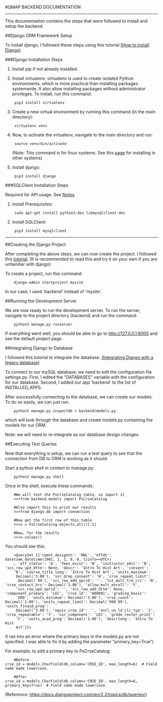 #QMAP BACKEND DOCUMENTATION
<hr>

This documentation contains the steps that were followed to install and setup the backend. 

##Django ORM Framework Setup  

To install django, I followed these steps using this tutorial [(How to install Django)](https://docs.djangoproject.com/en/2.2/topics/install)

###Django Installation Steps

1. Install pip if not already installed. 

2. Install virtualenv. virtualenv is used to create isolated Python environments, which is more practical than installing packages systemwide. It also allow installing packages without administrator privileges. To install, run this command:

        pip3 install virtualenv

3. Create a new virtual environment by running this command (in the main directory):

        virtualenv venv

4. Now, to activate the virtualenv, navigate to the main directory and run:

        source venv/bin/activate

   (Note: This command is for linux systems. See this [page](https://virtualenv.pypa.io/en/latest/userguide/#usage) for installing in other systems)

5. Install django:

        pip3 install django


###SQLClient Installation Steps

Required for API usage. See [Notes](https://docs.djangoproject.com/en/2.2/ref/databases/#mysql-notes).

1. Install Prerequisites:

        sudo apt-get install python3-dev libmysqlclient-dev

2. Install SQLClient:

        pip3 install mysqlclient

<hr>

##Creating the Django Project

After completing the above steps, we can now create the project. I followed this [tutorial](https://www.django-rest-framework.org/tutorial/quickstart/). (It is recommended to read this and try it on your own if you are unfamiliar with django)


To create a project, run this command:

        django-admin startproject mysite

In our case, I used 'backend' instead of 'mysite'.

##Running the Development Server

We are now ready to run the development server. To run the server, navigate to the project directory (backend) and run the command:

        python3 manage.py runserver

If everything went well, you should be able to go to http://127.0.0.1:8000 and see the default project page.

##Integrating Django to Database

I followed this tutorial to integrate the database. [(Integrating Django with a legacy database)](https://docs.djangoproject.com/en/2.2/howto/legacy-databases/)

To connect to our mySQL database, we need to edit the configuration file  settings.py. First, I edited the "DATABASES" variable with the configuration for our database. Second, I added our app 'backend' to the list of INSTALLED_APPS.       

After successfully connecting to the database, we can create our models. To do so easily, we can just run:

        python3 manage.py inspectdb > backend/models.py

which will look through the database and create models.py containing the models for our ORM.

Note: we will need to re-integrate as our database design changes.

##Executing Test Queries

Now that everything is setup, we can run a test query to see that the connection from DB to ORM is working as it should.

Start a python shell in context to manage.py:

        python3 manage.py shell

Once in the shell, execute these commands:

        #We will test the PsCrseCatalog table, so import it
        >>>from backend.models import PsCrseCatalog

        #Also import this to print our results
        >>>from django.db import connection

        #Now get the first row of this table
        >>>x = PsCrseCatalog.objects.all()[:1]

        #Now, for the results
        >>>x.values()

You should see this:

        <QuerySet [{'rqmnt_designtn': 'RNL', 'effdt': datetime.datetime(1901, 1, 1, 0, 0, tzinfo=<UTC>)
        , 'eff_status': 'A', 'fees_exist': 'N', 'instructor_edit': 'N', 'scc_row_upd_dttm': None, 'descr': 'Intro To Hist Art', 'consent': 
        'N', 'course_title_long': 'Intro To Hist Art', 'units_maximum':
         Decimal('3.00'), 'ssr_drop_consent': 'N', 'crse_repeat_limit':
          Decimal('99'), 'scc_row_add_oprid': '', 'lst_mult_trm_crs': 'N', 'crse_contact_hrs': Decimal('3.00'), 'allow_mult_enroll': 'Y', 
         'scc_row_upd_oprid': '', 'scc_row_add_dttm': None, 'component_primary': 'LEC', 'crse_id': '000001', 'grading_basis': 
         'GRD', 'units_minimum': Decimal('3.00'), 'crse_count': Decimal('1.00'), 'units_repeat_limit': Decimal('999.99'), 'units_finaid_prog': 
         Decimal('3.00'), 'equiv_crse_id': '', 'enrl_un_ld_clc_typ': '2', 'crse_repeatable': 'Y', 'ssr_component': 'LEC', 'grade_roster_print': 
         'C', 'units_acad_prog': Decimal('3.00'), 'descrlong': 'Intro To Hist 
         Art'}]>

(I ran into an error where the primary keys in the models.py are not specified.
I was able to fix it by adding the parameter "primary_key=True")

For example, to add a primary key to PsCrseCatalog:

        #Before
    crse_id = models.CharField(db_column='CRSE_ID', max_length=6)  # Field name made lowercase.

        #After
    crse_id = models.CharField(db_column='CRSE_ID', max_length=6, primary_key=True)  # Field name made lowercase.

(Reference: https://docs.djangoproject.com/en/2.2/topics/db/queries/)

 



